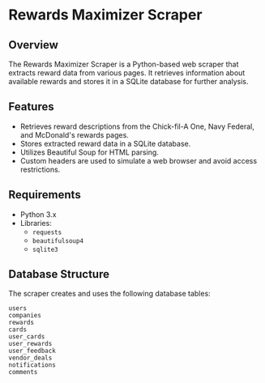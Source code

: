 # Rewards Maximizer Scraper

## Overview

The Rewards Maximizer Scraper is a Python-based web scraper that extracts reward data from various pages. It retrieves information about available rewards and stores it in a SQLite database for further analysis.

## Features

- Retrieves reward descriptions from the Chick-fil-A One, Navy Federal, and McDonald's rewards pages.
- Stores extracted reward data in a SQLite database.
- Utilizes Beautiful Soup for HTML parsing.
- Custom headers are used to simulate a web browser and avoid access restrictions.

## Requirements

- Python 3.x
- Libraries:
  - `requests`
  - `beautifulsoup4`
  - `sqlite3`

## Database Structure

The scraper creates and uses the following database tables:

    users
    companies
    rewards
    cards
    user_cards
    user_rewards
    user_feedback
    vendor_deals
    notifications
    comments
